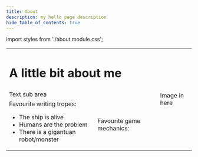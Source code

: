 ```yaml
---
title: About
description: my hello page description
hide_table_of_contents: true
---
```

import styles from './about.module.css';

<table className={styles.table}>
  <tr>
    <td colspan="2" className={styles.textbox}><h1>A little bit about me</h1></td>
    <td rowspan="3" className={styles.textbox}>Image in here</td>
  </tr>
  <tr>
    <td colspan="2" className={styles.textbox}>Text sub area</td>
  </tr>
  <tr>
    <td className={styles.textbox}>Favourite writing tropes:   <ul><li>The ship is alive</li>  <li>Humans are the problem</li>  <li>There is a gigantuan robot/monster</li></ul></td>
    <td className={styles.textbox}>Favourite game mechanics:</td>
  </tr>
</table>

